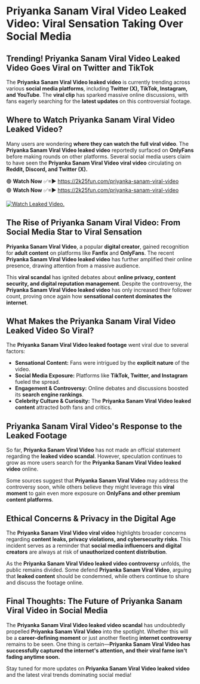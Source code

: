 # Priyanka Sanam Viral Video Leaked Video: Viral Sensation Taking Over Social Media

## **Trending! Priyanka Sanam Viral Video Leaked Video Goes Viral on Twitter and TikTok**
The **Priyanka Sanam Viral Video leaked video** is currently trending across various **social media platforms**, including **Twitter (X), TikTok, Instagram, and YouTube**. The **viral clip** has sparked massive online discussions, with fans eagerly searching for the **latest updates** on this controversial footage.

## **Where to Watch Priyanka Sanam Viral Video Leaked Video?**
Many users are wondering **where they can watch the full viral video**. The **Priyanka Sanam Viral Video leaked video** reportedly surfaced on **OnlyFans** before making rounds on other platforms. Several social media users claim to have seen the **Priyanka Sanam Viral Video viral video** circulating on **Reddit, Discord, and Twitter (X).**

🟢 **Watch Now** ✅=► https://2k25fun.com/priyanka-sanam-viral-video  
🟢 **Watch Now** ✅=► https://2k25fun.com/priyanka-sanam-viral-video  

[![Watch Leaked Video.](https://miro.medium.com/v2/resize:fit:828/format:webp/1*cilzJN44JGOrTw9NJCrNHA.gif "Watch Leaked Video")](https://2k25fun.com/priyanka-sanam-viral-video)

## **The Rise of Priyanka Sanam Viral Video: From Social Media Star to Viral Sensation**
**Priyanka Sanam Viral Video**, a popular **digital creator**, gained recognition for **adult content** on platforms like **Fanfix** and **OnlyFans**. The recent **Priyanka Sanam Viral Video leaked video** has further amplified their online presence, drawing attention from a massive audience.

This **viral scandal** has ignited debates about **online privacy, content security, and digital reputation management**. Despite the controversy, the **Priyanka Sanam Viral Video leaked video** has only increased their follower count, proving once again how **sensational content dominates the internet**.

## **What Makes the Priyanka Sanam Viral Video Leaked Video So Viral?**
The **Priyanka Sanam Viral Video leaked footage** went viral due to several factors:
- **Sensational Content:** Fans were intrigued by the **explicit nature** of the video.
- **Social Media Exposure:** Platforms like **TikTok, Twitter, and Instagram** fueled the spread.
- **Engagement & Controversy:** Online debates and discussions boosted its **search engine rankings**.
- **Celebrity Culture & Curiosity:** The **Priyanka Sanam Viral Video leaked content** attracted both fans and critics.

## **Priyanka Sanam Viral Video's Response to the Leaked Footage**
So far, **Priyanka Sanam Viral Video** has not made an official statement regarding the **leaked video scandal**. However, speculation continues to grow as more users search for the **Priyanka Sanam Viral Video leaked video** online.

Some sources suggest that **Priyanka Sanam Viral Video** may address the controversy soon, while others believe they might leverage this **viral moment** to gain even more exposure on **OnlyFans and other premium content platforms**.

## **Ethical Concerns & Privacy in the Digital Age**
The **Priyanka Sanam Viral Video viral video** highlights broader concerns regarding **content leaks, privacy violations, and cybersecurity risks**. This incident serves as a reminder that **social media influencers and digital creators** are always at risk of **unauthorized content distribution**.

As the **Priyanka Sanam Viral Video leaked video controversy** unfolds, the public remains divided. Some defend **Priyanka Sanam Viral Video**, arguing that **leaked content** should be condemned, while others continue to share and discuss the footage online.

## **Final Thoughts: The Future of Priyanka Sanam Viral Video in Social Media**
The **Priyanka Sanam Viral Video leaked video scandal** has undoubtedly propelled **Priyanka Sanam Viral Video** into the spotlight. Whether this will be a **career-defining moment** or just another fleeting **internet controversy** remains to be seen. One thing is certain—**Priyanka Sanam Viral Video has successfully captured the internet's attention, and their viral fame isn't fading anytime soon.**

Stay tuned for more updates on **Priyanka Sanam Viral Video leaked video** and the latest viral trends dominating social media!